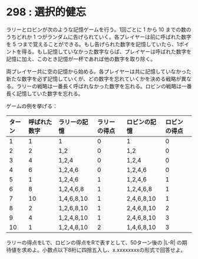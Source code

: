 # 298 : 選択的健忘

ラリーとロビンが次のような記憶ゲームを行う。1回ごとに 1 から 10 までの数のうちどれか 1 つがランダムに告げられていく。各プレイヤーは前に呼ばれた数字を 5 つまで覚えることができる。もし告げられた数字を記憶していたら、1ポイントを得る。もし記憶していなかった数字ならば、プレイヤーは呼ばれた数字を記憶に加え、このとき記憶が一杯であれば他の数字を取り除く。

両プレイヤー共に空の記憶から始める。各プレイヤーは共に記憶していなかった新たな数字を必ず記憶していくが、どの数字を忘れていくかを決める戦略が異なる。ラリーの戦略は一番長く呼ばれなかった数字を忘れる。ロビンの戦略は一番長く記憶していた数字を忘れる。

ゲームの例を挙げる：

| ターン | 呼ばれた数字 | ラリーの記憶 | ラリーの得点 | ロビンの記憶 | ロビンの得点 |
| :--- | :--- | :--- | :--- | :--- | :--- |
| 1 | 1 | 1 | 0 | 1 | 0 |
| 2 | 2 | 1,2 | 0 | 1,2 | 0 |
| 3 | 4 | 1,2,4 | 0 | 1,2,4 | 0 |
| 4 | 6 | 1,2,4,6 | 0 | 1,2,4,6 | 0 |
| 5 | 1 | 1,2,4,6 | 1 | 1,2,4,6 | 1 |
| 6 | 8 | 1,2,4,6,8 | 1 | 1,2,4,6,8 | 1 |
| 7 | 10 | 1,4,6,8,10 | 1 | 2,4,6,8,10 | 1 |
| 8 | 2 | 1,2,6,8,10 | 1 | 2,4,6,8,10 | 2 |
| 9 | 4 | 1,2,4,8,10 | 1 | 2,4,6,8,10 | 3 |
| 10 | 1 | 1,2,4,8,10 | 2 | 1,4,6,8,10 | 3 |

ラリーの得点をLで、ロビンの得点をRで表すとして、50ターン後の \|L-R\| の期待値を求めよ。小数点以下8桁に四捨五入し、x.xxxxxxxxの形式で回答せよ。

